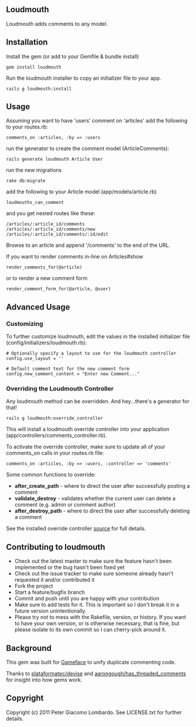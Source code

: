 ## Loudmouth


Loudmouth adds comments to any model.

## Installation

Install the gem (or add to your Gemfile & bundle install)

    gem install loudmouth
    
Run the loudmouth installer to copy an initializer file to your app.

    rails g loudmouth:install
    
## Usage

Assuming you want to have 'users' comment on 'articles' add the following to your routes.rb:

    comments_on :articles, :by => :users

run the generator to create the comment model (ArticleComments):

    rails generate loudmouth Article User
    
run the new migrations

    rake db:migrate
    
add the following to your Article model (app/models/article.rb)

    loudmouths_can_comment
    
and you get nested routes like these:

    /articles/:article_id/comments
    /articles/:article_id/comments/new
    /articles/:article_id/comments/:id/edit

Browse to an article and append '/comments' to the end of the URL.

If you want to render comments in-line on Articles#show

    render_comments_for(@article)
    
or to render a new comment form

    render_comment_form_for(@article, @user)
    
## Advanced Usage

### Customizing

To further customize loudmouth, edit the values in the installed initializer file (config/initializers/loudmouth.rb):

    # Optionally specify a layout to use for the loudmouth controller
    config.use_layout = ''

    # Default comment text for the new comment form
    config.new_comment_content = "Enter new Comment..."

### Overriding the Loudmouth Controller

Any loudmouth method can be overridden.  And hey...there's a generator for that!

    rails g loudmouth:override_controller
    
This will install a loudmouth override controller into your application (app/controllers/comments_controller.rb).

To activate the override controller, make sure to update all of your comments_on calls in your routes.rb file:

    comments_on :articles, :by => :users, :controller => 'comments'

Some common functions to override:

* **after\_create\_path** - where to direct the user after successfully posting a comment
* **validate\_destroy** - validates whether the current user can delete a comment (e.g. admin or comment author)
* **after\_destroy\_path** - where to direct the user after successfully deleting a comment

See the installed override controller [source](https://github.com/pglombardo/loudmouth/blob/master/lib/generators/loudmouth/templates/comments_controller.rb) for full details.

## Contributing to loudmouth
 
* Check out the latest master to make sure the feature hasn't been implemented or the bug hasn't been fixed yet
* Check out the issue tracker to make sure someone already hasn't requested it and/or contributed it
* Fork the project
* Start a feature/bugfix branch
* Commit and push until you are happy with your contribution
* Make sure to add tests for it. This is important so I don't break it in a future version unintentionally.
* Please try not to mess with the Rakefile, version, or history. If you want to have your own version, or is otherwise necessary, that is fine, but please isolate to its own commit so I can cherry-pick around it.

## Background

This gem was built for [Gameface](http://g.ameface.com) to unify duplicate commenting code.

Thanks to [plataformatec/devise](https://github.com/plataformatec/devise) and [aarongough/has\_threaded\_comments](https://github.com/aarongough/has_threaded_comments) for insight into how gems work.

## Copyright

Copyright (c) 2011 Peter Giacomo Lombardo. See LICENSE.txt for
further details.

